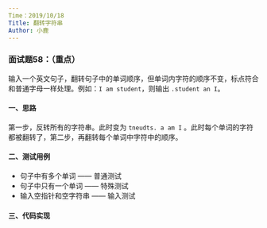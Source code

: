 ```yaml
---
Time：2019/10/18
Title: 翻转字符串
Author: 小鹿
---
```




### 面试题58：（重点）

输入一个英文句子，翻转句子中的单词顺序，但单词内字符的顺序不变，标点符合和普通字母一样处理。例如：`I am student`，则输出 `.student an I`。



#### 一、思路

第一步，反转所有的字符串。此时变为 `tneudts. a am I` 。此时每个单词的字符都被翻转了，第二步，再翻转每个单词中字符中的顺序。



#### 二、测试用例

- 句子中有多个单词 —— 普通测试
- 句子中只有一个单词 —— 特殊测试
- 输入空指针和空字符串 —— 输入测试



#### 三、代码实现

```javascript

```

